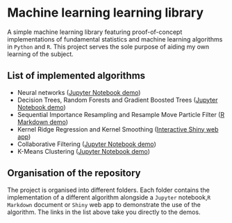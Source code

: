 # Machine learning learning library
 
A simple machine learning library featuring proof-of-concept implementations of fundamental statistics and machine learning algorithms in `Python` and `R`. This project serves the sole purpose of aiding my own learning of the subject.

## List of implemented algorithms

- Neural networks ([Jupyter Notebook demo](https://github.com/maxweissenbacher/max-learning-library/blob/main/Neural%20Network/Neural%20network.ipynb))
- Decision Trees, Random Forests and Gradient Boosted Trees ([Jupyter Notebook demo](https://github.com/maxweissenbacher/max-learning-library/blob/main/Trees%2C%20Forests%20and%20Boosting/Trees%20and%20boosting.ipynb))
- Sequential Importance Resampling and Resample Move Particle Filter ([R Markdown demo](https://rpubs.com/m__ax___/particlefilters))
- Kernel Ridge Regression and Kernel Smoothing ([Interactive Shiny web app](https://maxweissenbacher.shinyapps.io/kernel_ridge_regression/))
- Collaborative Filtering ([Jupyter Notebook demo](https://github.com/maxweissenbacher/max-learning-library/blob/main/collaborative%20filtering/Collaborative%20filtering.ipynb))
- K-Means Clustering ([Jupyter Notebook demo](https://github.com/maxweissenbacher/max-learning-library/blob/main/K%20Means/K%20means.ipynb))

## Organisation of the repository
The project is organised into different folders. Each folder contains the implementation of a different algorithm alongside a `Jupyter` notebook,`R Markdown` document or `Shiny` web app to demonstrate the use of the algorithm. The links in the list above take you directly to the demos.
